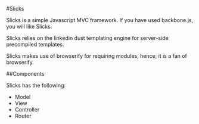 #Slicks

Slicks is a simple Javascript MVC framework. If you have used backbone.js, you will like Slicks.

Slicks relies on the linkedin dust templating engine for server-side precompiled templates.

Slicks makes use of browserify for requiring modules, hence, it is a fan of browserify.

##Components

Slicks has the following:

* Model
* View
* Controller
* Router



